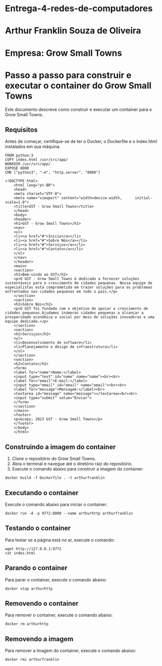 # Entrega-4-redes-de-computadores
# Arthur Franklin Souza de Oliveira
# Empresa: Grow Small Towns 

# Passo a passo para construir e executar o container do Grow Small Towns
Este documento descreve como construir e executar um container para o Grow Small Towns.

## Requisitos
Antes de começar, certifique-se de ter o Docker, o Dockerfile e o index.html instalados em sua máquina.
````
FROM python:3
COPY index.html /usr/src/app/
WORKDIR /usr/src/app/
EXPOSE 8000
CMD ["python3", "-m", "http.server", "8000"]
````
````
<!DOCTYPE html>
	<html lang="pt-BR">
	<head>
	<meta charset="UTF-8">
	<meta name="viewport" content="width=device-width, 		initial-scale=1.0">
	<title>GST - Grow Small Towns</title>
	</head>
	<body>
	<header>
	<h1>GST - Grow Small Towns</h1>
	<nav>
	<ul>
	<li><a href="#">Início</a></li>
	<li><a href="#">Sobre Nós</a></li>
	<li><a href="#">Serviços</a></li>
	<li><a href="#">Contato</a></li>
	</ul>
	</nav>
	</header>
	<main>
	<section>
	<h2>Bem-vindo ao GST</h2>
	<p>O GST - Grow Small Towns é dedicado a fornecer soluções sustentáveis para o crescimento de cidades pequenas. Nossa equipe de especialistas está comprometida em trazer soluções para os problemas enfrentados nas cidades pequenas em todo o país.</p>
	</section>
	<section>
	<h2>Sobre Nós</h2>
	<p>O GST foi fundado com o objetivo de apoiar o crescimento de cidades pequenas.Ajudamos inúmeras cidades pequenas a alcançar a prosperidade econômica e social por meio de soluções inovadoras e uma equipe dedicada.</p>
	</section>
	<section>
	<h2>Serviços</h2>
	<ul>
	<li>Desenvolvimento de software</li>
	<li>Planejamento e design de infraestrutura</li>
	</ul>
	</section>
	<section>
	<h2>Contato</h2>
	<form>
	<label for="name">Nome:</label>
	<input type="text" id="name" name="name"><br><br>
	<label for="email">E-mail:</label>
	<input type="email" id="email" name="email"><br><br>
	<label for="message">Mensagem:</label><br>
	<textarea id="message" name="message"></textarea><br><br>
	<input type="submit" value="Enviar">
	</form>
	</section>
	</main>
	<footer>
	<p>&copy; 2023 GST - Grow Small Towns</p>
	</footer>
	</body>
	</html>
````

## Construindo a imagem do container
1. Clone o repositório do Grow Small Towns.
2. Abra o terminal e navegue até o diretório raiz do repositório.
3. Execute o comando abaixo para construir a imagem do container:

````
docker build -f Dockerfile . -t arthurfranklin
````

## Executando o container
Execute o comando abaixo para iniciar o container:

````
docker run -d -p 9772:8000 --name arthurhttp arthurfranklin
````

## Testando o container
Para testar se a página está no ar, execute o comando:
````
wget http://127.0.0.1:9772
cat index.html
````

## Parando o container
Para parar o container, execute o comando abaixo:

````
docker stop arthurhttp
````

## Removendo o container
Para remover o container, execute o comando abaixo:
````
docker rm arthurhttp
````

## Removendo a imagem
Para remover a imagem do container, execute o comando abaixo:
````
docker rmi arthurfranklin
````

